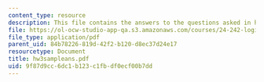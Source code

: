 ```yaml
---
content_type: resource
description: This file contains the answers to the questions asked in homework 3.
file: https://ol-ocw-studio-app-qa.s3.amazonaws.com/courses/24-242-logic-ii-spring-2004/9f87d9cc6dc1b123c1fbdf0ecf00b7dd_hw3sampleans.pdf
file_type: application/pdf
parent_uid: 84b78226-819d-42f2-b120-d8ec37d24e17
resourcetype: Document
title: hw3sampleans.pdf
uid: 9f87d9cc-6dc1-b123-c1fb-df0ecf00b7dd
---
```

